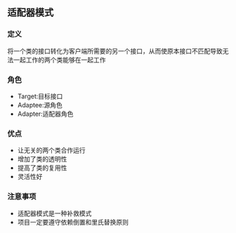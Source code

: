 ## 适配器模式

### 定义

将一个类的接口转化为客户端所需要的另一个接口，从而使原本接口不匹配导致无法一起工作的两个类能够在一起工作

### 角色

* Target:目标接口
* Adaptee:源角色
* Adapter:适配器角色

### 优点

* 让无关的两个类合作运行
* 增加了类的透明性
* 提高了类的复用性
* 灵活性好

### 注意事项

* 适配器模式是一种补救模式
* 项目一定要遵守依赖倒置和里氏替换原则